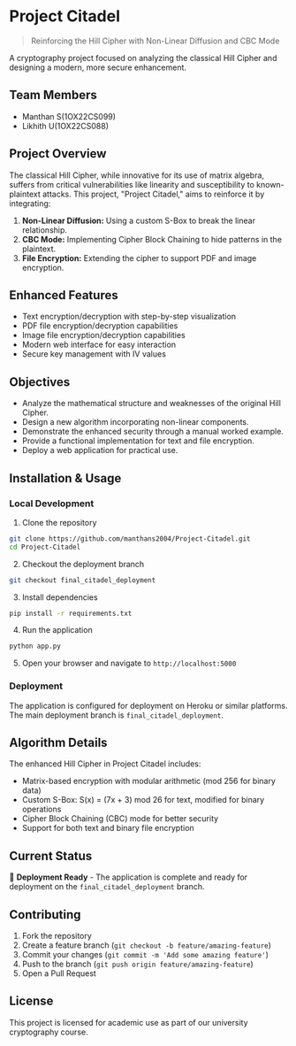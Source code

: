 
# Project Citadel

> Reinforcing the Hill Cipher with Non-Linear Diffusion and CBC Mode

A  cryptography project focused on analyzing the classical Hill Cipher and designing a modern, more secure enhancement.

## Team Members
- Manthan S(1OX22CS099)
- Likhith U(1OX22CS088)

## Project Overview
The classical Hill Cipher, while innovative for its use of matrix algebra, suffers from critical vulnerabilities like linearity and susceptibility to known-plaintext attacks. This project, "Project Citadel," aims to reinforce it by integrating:
1.  **Non-Linear Diffusion:** Using a custom S-Box to break the linear relationship.
2.  **CBC Mode:** Implementing Cipher Block Chaining to hide patterns in the plaintext.
3.  **File Encryption:** Extending the cipher to support PDF and image encryption.

## Enhanced Features
- Text encryption/decryption with step-by-step visualization
- PDF file encryption/decryption capabilities
- Image file encryption/decryption capabilities
- Modern web interface for easy interaction
- Secure key management with IV values

## Objectives
- Analyze the mathematical structure and weaknesses of the original Hill Cipher.
- Design a new algorithm incorporating non-linear components.
- Demonstrate the enhanced security through a manual worked example.
- Provide a functional implementation for text and file encryption.
- Deploy a web application for practical use.

## Installation & Usage

### Local Development
1. Clone the repository
```bash
git clone https://github.com/manthans2004/Project-Citadel.git
cd Project-Citadel
```

2. Checkout the deployment branch
```bash
git checkout final_citadel_deployment
```

3. Install dependencies
```bash
pip install -r requirements.txt
```

4. Run the application
```bash
python app.py
```

5. Open your browser and navigate to `http://localhost:5000`

### Deployment
The application is configured for deployment on Heroku or similar platforms. The main deployment branch is `final_citadel_deployment`.

## Algorithm Details
The enhanced Hill Cipher in Project Citadel includes:
- Matrix-based encryption with modular arithmetic (mod 256 for binary data)
- Custom S-Box: S(x) = (7x + 3) mod 26 for text, modified for binary operations
- Cipher Block Chaining (CBC) mode for better security
- Support for both text and binary file encryption

## Current Status
🚀 **Deployment Ready** - The application is complete and ready for deployment on the `final_citadel_deployment` branch.



## Contributing
1. Fork the repository
2. Create a feature branch (`git checkout -b feature/amazing-feature`)
3. Commit your changes (`git commit -m 'Add some amazing feature'`)
4. Push to the branch (`git push origin feature/amazing-feature`)
5. Open a Pull Request

## License
This project is licensed for academic use as part of our university cryptography course.
```
